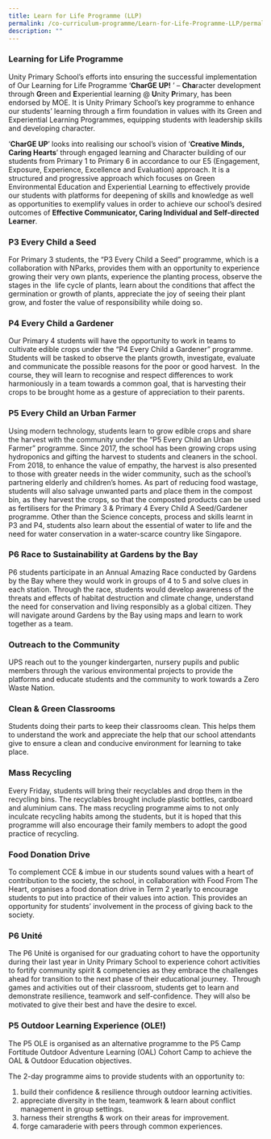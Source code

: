 ```yaml
---
title: Learn for Life Programme (LLP)
permalink: /co-curriculum-programme/Learn-for-Life-Programme-LLP/permalink/
description: ""
---
```

### **Learning for Life Programme**
Unity Primary School’s efforts into ensuring the successful implementation of Our Learning for Life Programme ‘**CharGE UP!** ’ – **Cha**racter development through **G**reen and **E**xperiential learning @ **U**nity **P**rimary, has been endorsed by MOE. It is Unity Primary School’s key programme to enhance our students’ learning through a firm foundation in values with its Green and Experiential Learning Programmes, equipping students with leadership skills and developing character.

‘**CharGE UP**’ looks into realising our school’s vision of ‘**Creative Minds, Caring Hearts**’ through engaged learning and Character building of our students from Primary 1 to Primary 6 in accordance to our E5 (Engagement, Exposure, Experience, Excellence and Evaluation) approach. It is a structured and progressive approach which focuses on Green Environmental Education and Experiential Learning to effectively provide our students with platforms for deepening of skills and knowledge as well as opportunities to exemplify values in order to achieve our school’s desired outcomes of **Effective Communicator, Caring Individual and Self-directed Learner**.

### **P3 Every Child a Seed**
For Primary 3 students, the “P3 Every Child a Seed” programme, which is a collaboration with NParks, provides them with an opportunity to experience growing their very own plants, experience the planting process, observe the stages in the  life cycle of plants, learn about the conditions that affect the germination or growth of plants, appreciate the joy of seeing their plant grow, and foster the value of responsibility while doing so.

### **P4 Every Child a Gardener**
Our Primary 4 students will have the opportunity to work in teams to cultivate edible crops under the “P4 Every Child a Gardener” programme. Students will be tasked to observe the plants growth, investigate, evaluate and communicate the possible reasons for the poor or good harvest.  In the course, they will learn to recognise and respect differences to work harmoniously in a team towards a common goal, that is harvesting their crops to be brought home as a gesture of appreciation to their parents.

### **P5 Every Child an Urban Farmer**
Using modern technology, students learn to grow edible crops and share the harvest with the community under the “P5 Every Child an Urban Farmer” programme. Since 2017, the school has been growing crops using hydroponics and gifting the harvest to students and cleaners in the school. From 2018, to enhance the value of empathy, the harvest is also presented to those with greater needs in the wider community, such as the school’s partnering elderly and children’s homes. As part of reducing food wastage, students will also salvage unwanted parts and place them in the compost bin, as they harvest the crops, so that the composted products can be used as fertilisers for the Primary 3 & Primary 4 Every Child A Seed/Gardener programme. Other than the Science concepts, process and skills learnt in P3 and P4, students also learn about the essential of water to life and the need for water conservation in a water-scarce country like Singapore.

### **P6 Race to Sustainability at Gardens by the Bay**
P6 students participate in an Annual Amazing Race conducted by Gardens by the Bay where they would work in groups of 4 to 5 and solve clues in each station. Through the race, students would develop awareness of the threats and effects of habitat destruction and climate change, understand the need for conservation and living responsibly as a global citizen. They will navigate around Gardens by the Bay using maps and learn to work together as a team.


### **Outreach to the Community**
UPS reach out to the younger kindergarten, nursery pupils and public members through the various environmental projects to provide the platforms and educate students and the community to work towards a Zero Waste Nation.

### **Clean & Green Classrooms**
Students doing their parts to keep their classrooms clean. This helps them to understand the work and appreciate the help that our school attendants give to ensure a clean and conducive environment for learning to take place.

### **Mass Recycling**
Every Friday, students will bring their recyclables and drop them in the recycling bins. The recyclables brought include plastic bottles, cardboard and aluminium cans. The mass recycling programme aims to not only inculcate recycling habits among the students, but it is hoped that this programme will also encourage their family members to adopt the good practice of recycling.

### **Food Donation Drive**
To complement CCE & imbue in our students sound values with a heart of contribution to the society, the school, in collaboration with Food From The Heart, organises a food donation drive in Term 2 yearly to encourage students to put into practice of their values into action. This provides an opportunity for students’ involvement in the process of giving back to the society.

### **P6 Unité**
The P6 Unité is organised for our graduating cohort to have the opportunity during their last year in Unity Primary School to experience cohort activities to fortify community spirit & competencies as they embrace the challenges ahead for transition to the next phase of their educational journey. 
Through games and activities out of their classroom, students get to learn and demonstrate resilience, teamwork and self-confidence. They will also be motivated to give their best and have the desire to excel.

### **P5 Outdoor Learning Experience (OLE!)**


The P5 OLE is organised as an alternative programme to the P5 Camp Fortitude Outdoor Adventure Learning (OAL) Cohort Camp to achieve the OAL & Outdoor Education objectives.

The 2-day programme aims to provide students with an opportunity to:
1. build their confidence & resilience through outdoor learning activities.
2. appreciate diversity in the team, teamwork & learn about conflict management in group settings.
3. harness their strengths & work on their areas for improvement.
4. forge camaraderie with peers through common experiences.
